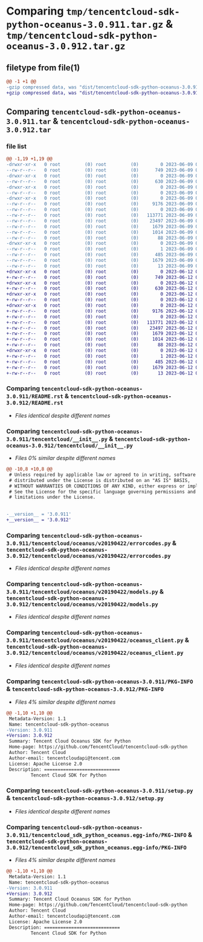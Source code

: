 # Comparing `tmp/tencentcloud-sdk-python-oceanus-3.0.911.tar.gz` & `tmp/tencentcloud-sdk-python-oceanus-3.0.912.tar.gz`

## filetype from file(1)

```diff
@@ -1 +1 @@
-gzip compressed data, was "dist/tencentcloud-sdk-python-oceanus-3.0.911.tar", last modified: Fri Jun  9 02:24:07 2023, max compression
+gzip compressed data, was "dist/tencentcloud-sdk-python-oceanus-3.0.912.tar", last modified: Mon Jun 12 03:08:42 2023, max compression
```

## Comparing `tencentcloud-sdk-python-oceanus-3.0.911.tar` & `tencentcloud-sdk-python-oceanus-3.0.912.tar`

### file list

```diff
@@ -1,19 +1,19 @@
-drwxr-xr-x   0 root         (0) root         (0)        0 2023-06-09 02:24:07.000000 tencentcloud-sdk-python-oceanus-3.0.911/
--rw-r--r--   0 root         (0) root         (0)      749 2023-06-09 02:24:07.000000 tencentcloud-sdk-python-oceanus-3.0.911/README.rst
-drwxr-xr-x   0 root         (0) root         (0)        0 2023-06-09 02:24:07.000000 tencentcloud-sdk-python-oceanus-3.0.911/tencentcloud/
--rw-r--r--   0 root         (0) root         (0)      630 2023-06-09 02:24:07.000000 tencentcloud-sdk-python-oceanus-3.0.911/tencentcloud/__init__.py
-drwxr-xr-x   0 root         (0) root         (0)        0 2023-06-09 02:24:07.000000 tencentcloud-sdk-python-oceanus-3.0.911/tencentcloud/oceanus/
--rw-r--r--   0 root         (0) root         (0)        0 2023-06-09 02:24:07.000000 tencentcloud-sdk-python-oceanus-3.0.911/tencentcloud/oceanus/__init__.py
-drwxr-xr-x   0 root         (0) root         (0)        0 2023-06-09 02:24:07.000000 tencentcloud-sdk-python-oceanus-3.0.911/tencentcloud/oceanus/v20190422/
--rw-r--r--   0 root         (0) root         (0)     9176 2023-06-09 02:24:07.000000 tencentcloud-sdk-python-oceanus-3.0.911/tencentcloud/oceanus/v20190422/errorcodes.py
--rw-r--r--   0 root         (0) root         (0)        0 2023-06-09 02:24:07.000000 tencentcloud-sdk-python-oceanus-3.0.911/tencentcloud/oceanus/v20190422/__init__.py
--rw-r--r--   0 root         (0) root         (0)   113771 2023-06-09 02:24:07.000000 tencentcloud-sdk-python-oceanus-3.0.911/tencentcloud/oceanus/v20190422/models.py
--rw-r--r--   0 root         (0) root         (0)    23497 2023-06-09 02:24:07.000000 tencentcloud-sdk-python-oceanus-3.0.911/tencentcloud/oceanus/v20190422/oceanus_client.py
--rw-r--r--   0 root         (0) root         (0)     1679 2023-06-09 02:24:07.000000 tencentcloud-sdk-python-oceanus-3.0.911/PKG-INFO
--rw-r--r--   0 root         (0) root         (0)     1014 2023-06-09 02:24:07.000000 tencentcloud-sdk-python-oceanus-3.0.911/setup.py
--rw-r--r--   0 root         (0) root         (0)       88 2023-06-09 02:24:07.000000 tencentcloud-sdk-python-oceanus-3.0.911/setup.cfg
-drwxr-xr-x   0 root         (0) root         (0)        0 2023-06-09 02:24:07.000000 tencentcloud-sdk-python-oceanus-3.0.911/tencentcloud_sdk_python_oceanus.egg-info/
--rw-r--r--   0 root         (0) root         (0)        1 2023-06-09 02:24:07.000000 tencentcloud-sdk-python-oceanus-3.0.911/tencentcloud_sdk_python_oceanus.egg-info/dependency_links.txt
--rw-r--r--   0 root         (0) root         (0)      485 2023-06-09 02:24:07.000000 tencentcloud-sdk-python-oceanus-3.0.911/tencentcloud_sdk_python_oceanus.egg-info/SOURCES.txt
--rw-r--r--   0 root         (0) root         (0)     1679 2023-06-09 02:24:07.000000 tencentcloud-sdk-python-oceanus-3.0.911/tencentcloud_sdk_python_oceanus.egg-info/PKG-INFO
--rw-r--r--   0 root         (0) root         (0)       13 2023-06-09 02:24:07.000000 tencentcloud-sdk-python-oceanus-3.0.911/tencentcloud_sdk_python_oceanus.egg-info/top_level.txt
+drwxr-xr-x   0 root         (0) root         (0)        0 2023-06-12 03:08:42.000000 tencentcloud-sdk-python-oceanus-3.0.912/
+-rw-r--r--   0 root         (0) root         (0)      749 2023-06-12 03:08:42.000000 tencentcloud-sdk-python-oceanus-3.0.912/README.rst
+drwxr-xr-x   0 root         (0) root         (0)        0 2023-06-12 03:08:42.000000 tencentcloud-sdk-python-oceanus-3.0.912/tencentcloud/
+-rw-r--r--   0 root         (0) root         (0)      630 2023-06-12 03:08:42.000000 tencentcloud-sdk-python-oceanus-3.0.912/tencentcloud/__init__.py
+drwxr-xr-x   0 root         (0) root         (0)        0 2023-06-12 03:08:42.000000 tencentcloud-sdk-python-oceanus-3.0.912/tencentcloud/oceanus/
+-rw-r--r--   0 root         (0) root         (0)        0 2023-06-12 03:08:42.000000 tencentcloud-sdk-python-oceanus-3.0.912/tencentcloud/oceanus/__init__.py
+drwxr-xr-x   0 root         (0) root         (0)        0 2023-06-12 03:08:42.000000 tencentcloud-sdk-python-oceanus-3.0.912/tencentcloud/oceanus/v20190422/
+-rw-r--r--   0 root         (0) root         (0)     9176 2023-06-12 03:08:42.000000 tencentcloud-sdk-python-oceanus-3.0.912/tencentcloud/oceanus/v20190422/errorcodes.py
+-rw-r--r--   0 root         (0) root         (0)        0 2023-06-12 03:08:42.000000 tencentcloud-sdk-python-oceanus-3.0.912/tencentcloud/oceanus/v20190422/__init__.py
+-rw-r--r--   0 root         (0) root         (0)   113771 2023-06-12 03:08:42.000000 tencentcloud-sdk-python-oceanus-3.0.912/tencentcloud/oceanus/v20190422/models.py
+-rw-r--r--   0 root         (0) root         (0)    23497 2023-06-12 03:08:42.000000 tencentcloud-sdk-python-oceanus-3.0.912/tencentcloud/oceanus/v20190422/oceanus_client.py
+-rw-r--r--   0 root         (0) root         (0)     1679 2023-06-12 03:08:42.000000 tencentcloud-sdk-python-oceanus-3.0.912/PKG-INFO
+-rw-r--r--   0 root         (0) root         (0)     1014 2023-06-12 03:08:42.000000 tencentcloud-sdk-python-oceanus-3.0.912/setup.py
+-rw-r--r--   0 root         (0) root         (0)       88 2023-06-12 03:08:42.000000 tencentcloud-sdk-python-oceanus-3.0.912/setup.cfg
+drwxr-xr-x   0 root         (0) root         (0)        0 2023-06-12 03:08:42.000000 tencentcloud-sdk-python-oceanus-3.0.912/tencentcloud_sdk_python_oceanus.egg-info/
+-rw-r--r--   0 root         (0) root         (0)        1 2023-06-12 03:08:42.000000 tencentcloud-sdk-python-oceanus-3.0.912/tencentcloud_sdk_python_oceanus.egg-info/dependency_links.txt
+-rw-r--r--   0 root         (0) root         (0)      485 2023-06-12 03:08:42.000000 tencentcloud-sdk-python-oceanus-3.0.912/tencentcloud_sdk_python_oceanus.egg-info/SOURCES.txt
+-rw-r--r--   0 root         (0) root         (0)     1679 2023-06-12 03:08:42.000000 tencentcloud-sdk-python-oceanus-3.0.912/tencentcloud_sdk_python_oceanus.egg-info/PKG-INFO
+-rw-r--r--   0 root         (0) root         (0)       13 2023-06-12 03:08:42.000000 tencentcloud-sdk-python-oceanus-3.0.912/tencentcloud_sdk_python_oceanus.egg-info/top_level.txt
```

### Comparing `tencentcloud-sdk-python-oceanus-3.0.911/README.rst` & `tencentcloud-sdk-python-oceanus-3.0.912/README.rst`

 * *Files identical despite different names*

### Comparing `tencentcloud-sdk-python-oceanus-3.0.911/tencentcloud/__init__.py` & `tencentcloud-sdk-python-oceanus-3.0.912/tencentcloud/__init__.py`

 * *Files 0% similar despite different names*

```diff
@@ -10,8 +10,8 @@
 # Unless required by applicable law or agreed to in writing, software
 # distributed under the License is distributed on an "AS IS" BASIS,
 # WITHOUT WARRANTIES OR CONDITIONS OF ANY KIND, either express or implied.
 # See the License for the specific language governing permissions and
 # limitations under the License.
 
 
-__version__ = '3.0.911'
+__version__ = '3.0.912'
```

### Comparing `tencentcloud-sdk-python-oceanus-3.0.911/tencentcloud/oceanus/v20190422/errorcodes.py` & `tencentcloud-sdk-python-oceanus-3.0.912/tencentcloud/oceanus/v20190422/errorcodes.py`

 * *Files identical despite different names*

### Comparing `tencentcloud-sdk-python-oceanus-3.0.911/tencentcloud/oceanus/v20190422/models.py` & `tencentcloud-sdk-python-oceanus-3.0.912/tencentcloud/oceanus/v20190422/models.py`

 * *Files identical despite different names*

### Comparing `tencentcloud-sdk-python-oceanus-3.0.911/tencentcloud/oceanus/v20190422/oceanus_client.py` & `tencentcloud-sdk-python-oceanus-3.0.912/tencentcloud/oceanus/v20190422/oceanus_client.py`

 * *Files identical despite different names*

### Comparing `tencentcloud-sdk-python-oceanus-3.0.911/PKG-INFO` & `tencentcloud-sdk-python-oceanus-3.0.912/PKG-INFO`

 * *Files 4% similar despite different names*

```diff
@@ -1,10 +1,10 @@
 Metadata-Version: 1.1
 Name: tencentcloud-sdk-python-oceanus
-Version: 3.0.911
+Version: 3.0.912
 Summary: Tencent Cloud Oceanus SDK for Python
 Home-page: https://github.com/TencentCloud/tencentcloud-sdk-python
 Author: Tencent Cloud
 Author-email: tencentcloudapi@tencent.com
 License: Apache License 2.0
 Description: ============================
         Tencent Cloud SDK for Python
```

### Comparing `tencentcloud-sdk-python-oceanus-3.0.911/setup.py` & `tencentcloud-sdk-python-oceanus-3.0.912/setup.py`

 * *Files identical despite different names*

### Comparing `tencentcloud-sdk-python-oceanus-3.0.911/tencentcloud_sdk_python_oceanus.egg-info/PKG-INFO` & `tencentcloud-sdk-python-oceanus-3.0.912/tencentcloud_sdk_python_oceanus.egg-info/PKG-INFO`

 * *Files 4% similar despite different names*

```diff
@@ -1,10 +1,10 @@
 Metadata-Version: 1.1
 Name: tencentcloud-sdk-python-oceanus
-Version: 3.0.911
+Version: 3.0.912
 Summary: Tencent Cloud Oceanus SDK for Python
 Home-page: https://github.com/TencentCloud/tencentcloud-sdk-python
 Author: Tencent Cloud
 Author-email: tencentcloudapi@tencent.com
 License: Apache License 2.0
 Description: ============================
         Tencent Cloud SDK for Python
```


